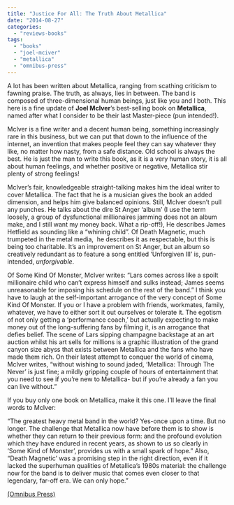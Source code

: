 ```yaml
---
title: "Justice For All: The Truth About Metallica"
date: "2014-08-27"
categories: 
  - "reviews-books"
tags: 
  - "books"
  - "joel-mciver"
  - "metallica"
  - "omnibus-press"
---
```


A lot has been written about Metallica, ranging from scathing criticism to fawning praise. The truth, as always, lies in between. The band is composed of three-dimensional human beings, just like you and I both. This here is a fine update of **Joel McIver**’s best-selling book on **Metallica**, named after what I consider to be their last Master-piece (pun intended!).

McIver is a fine writer and a decent human being, something increasingly rare in this business, but we can put that down to the influence of the internet, an invention that makes people feel they can say whatever they like, no matter how nasty, from a safe distance. Old school is always the best. He is just the man to write this book, as it is a very human story, it is all about human feelings, and whether positive or negative, Metallica stir plenty of strong feelings!

McIver’s fair, knowledgeable straight-talking makes him the ideal writer to cover Metallica. The fact that he is a musician gives the book an added dimension, and helps him give balanced opinions. Still, McIver doesn’t pull any punches. He talks about the dire St Anger ‘album’ (I use the term loosely, a group of dysfunctional millionaires jamming does not an album make, and I still want my money back. What a rip-off!), He describes James Hetfield as sounding like a “whining child”. Of Death Magnetic, much trumpeted in the metal media,  he describes it as respectable, but this is being too charitable. It’s an improvement on St Anger, but an album so creatively redundant as to feature a song entitled ‘Unforgiven III’ is, pun-intended, _unforgivable_.

Of Some Kind Of Monster, McIver writes: “Lars comes across like a spoilt millionaire child who can’t express himself and sulks instead; James seems unreasonable for imposing his schedule on the rest of the band.” I think you have to laugh at the self-important arrogance of the very concept of Some Kind Of Monster. If you or I have a problem with friends, workmates, family, whatever, we have to either sort it out ourselves or tolerate it. The egotism of not only getting a ‘performance coach,’ but actually expecting to make money out of the long-suffering fans by filming it, is an arrogance that defies belief. The scene of Lars sipping champagne backstage at an art auction whilst his art sells for millions is a graphic illustration of the grand canyon size abyss that exists between Metallica and the fans who have made them rich. On their latest attempt to conquer the world of cinema, McIver writes, “without wishing to sound jaded, ‘Metallica: Through The Never’ is just fine; a mildly gripping couple of hours of entertainment that you need to see if you’re new to Metallica- but if you’re already a fan you can live without.”

If you buy only one book on Metallica, make it this one. I’ll leave the final words to McIver:

“The greatest heavy metal band in the world? Yes-once upon a time. But no longer. The challenge that Metallica now have before them is to show is whether they can return to their previous form: and the profound evolution which they have endured in recent years, as shown to us so clearly in ‘Some Kind of Monster’, provides us with a small spark of hope.” Also, “Death Magnetic’ was a promising step in the right direction, even if it lacked the superhuman qualities of Metallica’s 1980s material: the challenge now for the band is to deliver music that comes even closer to that legendary, far-off era. We can only hope.”

[(Omnibus Press)](http://www.omnibuspress.com/Product.aspx?ProductId=1101721)
